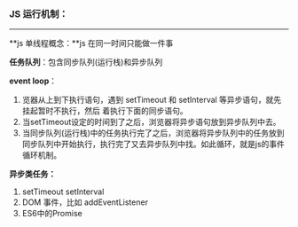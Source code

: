 ### **JS 运行机制：**

------

**js 单线程概念：**js 在同一时间只能做一件事

**任务队列**：包含同步队列(运行栈)和异步队列

**event loop**：

1. 览器从上到下执行语句，遇到 setTimeout 和 setInterval 等异步语句，就先挂起暂时不执行，然后 着执行下面的同步语句。
2. 当setTimeout设定的时间到了之后，浏览器将异步语句放到异步队列中去。
3. 当同步队列(运行栈)中的任务执行完了之后，浏览器将异步队列中的任务放到同步队列中开始执行，执行完了又去异步队列中找。如此循环，就是js的事件循环机制。

**异步类任务：**

1. setTimeout  setInterval
2. DOM 事件，比如 addEventListener
3. ES6中的Promise

